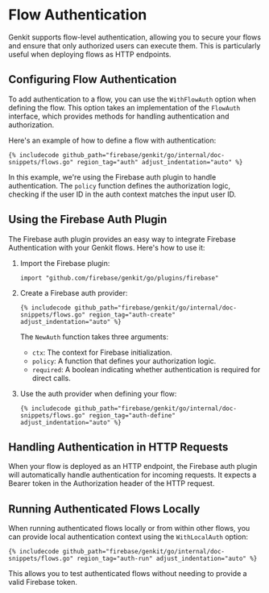 # Flow Authentication

Genkit supports flow-level authentication, allowing you to secure your flows and ensure that only authorized users can execute them. This is particularly useful when deploying flows as HTTP endpoints.

## Configuring Flow Authentication

To add authentication to a flow, you can use the `WithFlowAuth` option when defining the flow. This option takes an implementation of the `FlowAuth` interface, which provides methods for handling authentication and authorization.

Here's an example of how to define a flow with authentication:

```golang
{% includecode github_path="firebase/genkit/go/internal/doc-snippets/flows.go" region_tag="auth" adjust_indentation="auto" %}
```

In this example, we're using the Firebase auth plugin to handle authentication. The `policy` function defines the authorization logic, checking if the user ID in the auth context matches the input user ID.

## Using the Firebase Auth Plugin

The Firebase auth plugin provides an easy way to integrate Firebase Authentication with your Genkit flows. Here's how to use it:

1. Import the Firebase plugin:

   ```golang
   import "github.com/firebase/genkit/go/plugins/firebase"
   ```

2. Create a Firebase auth provider:

   ```golang
   {% includecode github_path="firebase/genkit/go/internal/doc-snippets/flows.go" region_tag="auth-create" adjust_indentation="auto" %}
   ```

   The `NewAuth` function takes three arguments:

   - `ctx`: The context for Firebase initialization.
   - `policy`: A function that defines your authorization logic.
   - `required`: A boolean indicating whether authentication is required for direct calls.

3. Use the auth provider when defining your flow:

   ```golang
   {% includecode github_path="firebase/genkit/go/internal/doc-snippets/flows.go" region_tag="auth-define" adjust_indentation="auto" %}
   ```

## Handling Authentication in HTTP Requests

When your flow is deployed as an HTTP endpoint, the Firebase auth plugin will automatically handle authentication for incoming requests. It expects a Bearer token in the Authorization header of the HTTP request.

## Running Authenticated Flows Locally

When running authenticated flows locally or from within other flows, you can provide local authentication context using the `WithLocalAuth` option:

```golang
{% includecode github_path="firebase/genkit/go/internal/doc-snippets/flows.go" region_tag="auth-run" adjust_indentation="auto" %}
```

This allows you to test authenticated flows without needing to provide a valid Firebase token.
